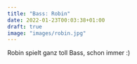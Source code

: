 ```yaml
---
title: "Bass: Robin"
date: 2022-01-23T00:03:38+01:00
draft: true
image: "images/robin.jpg"
---
```


Robin spielt ganz toll Bass, schon immer :)
